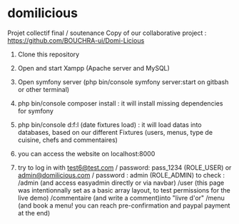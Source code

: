 # domilicious
Projet collectif final  / soutenance
Copy of our collaborative project : https://github.com/BOUCHRA-ui/Domi-Licious

1. Clone this repository

2. Open and start Xampp (Apache server and MySQL)

3. Open symfony server (php bin/console symfony server:start on gitbash or other terminal)

4. php bin/console composer install : it will install missing dependencies for symfony

5. php bin/console d:f:l (date fixtures load) : it will load datas into databases, based on our different Fixtures (users, menus, type de cuisine, chefs and commentaires)

6. you can access the website on localhost:8000

7. try to log in with test6@test.com / password: pass_1234 (ROLE_USER) or admin@domilicious.com / password : admin (ROLE_ADMIN) to check :
  /admin (and access easyadmin directly or via navbar)
  /user (this page was intentionnally set as a basic array layout, to test permissions for the live demo)
  /commentaire (and write a comment)into "livre d'or"
  /menu (and book a menu! you can reach pre-confirmation and paypal payment at the end)
  

